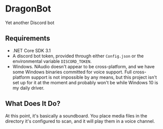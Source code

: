 # DragonBot

Yet another Discord bot

## Requirements

* .NET Core SDK 3.1
* A discord bot token, provided through either `Config.json` or the environmental variable `DISCORD_TOKEN`.
* Windows. NAudio doesn't appear to be cross-platform, and we have some Windows binaries committed for voice support. Full cross-platform support is not impossible by any means, but this project isn't set up for it at the moment and probably won't be while Windows 10 is my daily driver.

## What Does It Do?

At this point, it's basically a soundboard. You place media files in the directory it's configured to scan, and it will play them in a voice channel.
